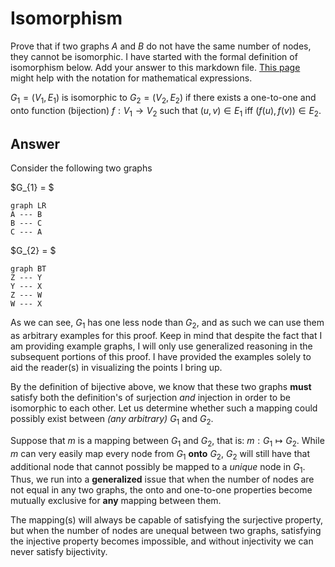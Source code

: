 # Isomorphism

Prove that if two graphs $A$ and $B$ do not have the same number of nodes, they cannot be isomorphic. I have started with the formal definition of isomorphism
below. Add your answer to this markdown file. [This page](https://docs.github.com/en/get-started/writing-on-github/working-with-advanced-formatting/writing-mathematical-expressions) might help with the notation for mathematical expressions.

$G_1=(V_1 , E_1)$ is isomorphic to $G_2 = (V_2, E_2)$ if there exists a
one-to-one and onto function (bijection) $f: V_1 \rightarrow V_2$ such that $(u,v)
\in E_1$ iff $(f(u),f(v)) \in E_2$.

## Answer

Consider the following two graphs

$G_{1} = $

```mermaid
graph LR
A --- B 
B --- C
C --- A
```


$G_{2} = $

```mermaid
graph BT
Z --- Y
Y --- X
Z --- W
W --- X
```

As we can see, $G_{1}$ has one less node than $G_{2}$, and as such we can use them as arbitrary examples for this proof. Keep in mind that despite the fact that I am providing example graphs, I will only use generalized reasoning in the subsequent portions of this proof. I have provided the examples solely to aid the reader(s) in visualizing the points I bring up.

By the definition of bijective above, we know that these two graphs **must** satisfy both the definition's of surjection *and* injection in order to be isomorphic to each other. Let us determine whether such a mapping could possibly exist between *(any arbitrary)* $G_{1}$ and $G_{2}$.

Suppose that $m$ is a mapping between $G_{1}$ and $G_{2}$, that is: $m : G_{1} \mapsto G_{2}$. While $m$ can very easily map every node from $G_{1}$ **onto** $G_{2}$, $G_{2}$ will still have that additional node that cannot possibly be mapped to a *unique* node in $G_{1}$. Thus, we run into a **generalized** issue that when the number of nodes are not equal in any two graphs, the onto and one-to-one properties become mutually exclusive for **any** mapping between them.

The mapping(s) will always be capable of satisfying the surjective property, but when the number of nodes are unequal between two graphs, satisfying the injective property becomes impossible, and without injectivity we can never satisfy bijectivity.

